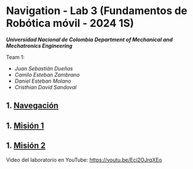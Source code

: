 # Navigation - Lab 3 (Fundamentos de Robótica móvil - 2024 1S)

***Universidad Nacional de Colombia***
***Department of Mechanical and Mechatronics Engineering***

Team 1:

* *Juan Sebastián Dueñas*
* *Camilo Esteban Zambrano*
* *Daniel Esteban Molano*
* *Cristhian David Sandoval*
  

## 1. [Navegación](theory.md)

## 1. [Misión 1](mision_1.md)

## 1. [Misión 2](mision_2.md)

Video del laboratorio en YouTube: https://youtu.be/Eci2OJrqXEo

